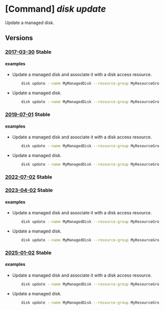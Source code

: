 # [Command] _disk update_

Update a managed disk.

## Versions

### [2017-03-30](/Resources/mgmt-plane/L3N1YnNjcmlwdGlvbnMve30vcmVzb3VyY2Vncm91cHMve30vcHJvdmlkZXJzL21pY3Jvc29mdC5jb21wdXRlL2Rpc2tzL3t9/2017-03-30.xml) **Stable**

<!-- mgmt-plane /subscriptions/{}/resourcegroups/{}/providers/microsoft.compute/disks/{} 2017-03-30 -->

#### examples

- Update a managed disk and associate it with a disk access resource.
    ```bash
        disk update --name MyManagedDisk --resource-group MyResourceGroup --network-access-policy AllowPrivate --disk-access MyDiskAccessID
    ```

- Update a managed disk.
    ```bash
        disk update --name MyManagedDisk --resource-group MyResourceGroup --size-gb 20
    ```

### [2019-07-01](/Resources/mgmt-plane/L3N1YnNjcmlwdGlvbnMve30vcmVzb3VyY2Vncm91cHMve30vcHJvdmlkZXJzL21pY3Jvc29mdC5jb21wdXRlL2Rpc2tzL3t9/2019-07-01.xml) **Stable**

<!-- mgmt-plane /subscriptions/{}/resourcegroups/{}/providers/microsoft.compute/disks/{} 2019-07-01 -->

#### examples

- Update a managed disk and associate it with a disk access resource.
    ```bash
        disk update --name MyManagedDisk --resource-group MyResourceGroup --network-access-policy AllowPrivate --disk-access MyDiskAccessID
    ```

- Update a managed disk.
    ```bash
        disk update --name MyManagedDisk --resource-group MyResourceGroup --size-gb 20
    ```

### [2022-07-02](/Resources/mgmt-plane/L3N1YnNjcmlwdGlvbnMve30vcmVzb3VyY2Vncm91cHMve30vcHJvdmlkZXJzL21pY3Jvc29mdC5jb21wdXRlL2Rpc2tzL3t9/2022-07-02.xml) **Stable**

<!-- mgmt-plane /subscriptions/{}/resourcegroups/{}/providers/microsoft.compute/disks/{} 2022-07-02 -->

### [2023-04-02](/Resources/mgmt-plane/L3N1YnNjcmlwdGlvbnMve30vcmVzb3VyY2Vncm91cHMve30vcHJvdmlkZXJzL21pY3Jvc29mdC5jb21wdXRlL2Rpc2tzL3t9/2023-04-02.xml) **Stable**

<!-- mgmt-plane /subscriptions/{}/resourcegroups/{}/providers/microsoft.compute/disks/{} 2023-04-02 -->

#### examples

- Update a managed disk and associate it with a disk access resource.
    ```bash
        disk update --name MyManagedDisk --resource-group MyResourceGroup --network-access-policy AllowPrivate --disk-access MyDiskAccessID
    ```

- Update a managed disk.
    ```bash
        disk update --name MyManagedDisk --resource-group MyResourceGroup --size-gb 20
    ```

### [2025-01-02](/Resources/mgmt-plane/L3N1YnNjcmlwdGlvbnMve30vcmVzb3VyY2Vncm91cHMve30vcHJvdmlkZXJzL21pY3Jvc29mdC5jb21wdXRlL2Rpc2tzL3t9/2025-01-02.xml) **Stable**

<!-- mgmt-plane /subscriptions/{}/resourcegroups/{}/providers/microsoft.compute/disks/{} 2025-01-02 -->

#### examples

- Update a managed disk and associate it with a disk access resource.
    ```bash
        disk update --name MyManagedDisk --resource-group MyResourceGroup --network-access-policy AllowPrivate --disk-access MyDiskAccessID
    ```

- Update a managed disk.
    ```bash
        disk update --name MyManagedDisk --resource-group MyResourceGroup --size-gb 20
    ```
